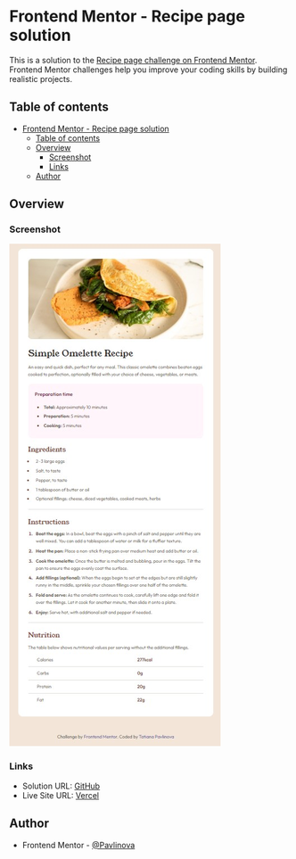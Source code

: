 # Frontend Mentor - Recipe page solution

This is a solution to the [Recipe page challenge on Frontend Mentor](https://www.frontendmentor.io/challenges/recipe-page-KiTsR8QQKm). Frontend Mentor challenges help you improve your coding skills by building realistic projects. 

## Table of contents

- [Frontend Mentor - Recipe page solution](#frontend-mentor---recipe-page-solution)
  - [Table of contents](#table-of-contents)
  - [Overview](#overview)
    - [Screenshot](#screenshot)
    - [Links](#links)
  - [Author](#author)

## Overview

### Screenshot

![Screen](Screenshot_1.jpg)

### Links

- Solution URL: [GitHub](https://your-solution-url.com)
- Live Site URL: [Vercel](https://your-live-site-url.com)

## Author

- Frontend Mentor - [@Pavlinova](https://www.frontendmentor.io/profile/Pavlinova)